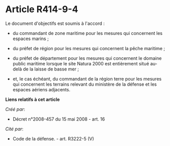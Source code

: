 # Article R414-9-4

Le document d'objectifs est soumis à l'accord : 

- du commandant de zone maritime pour les mesures qui concernent les espaces marins ; 

- du préfet de région pour les mesures qui concernent la pêche maritime ; 

- du préfet de département pour les mesures qui concernent le domaine public maritime lorsque le site Natura 2000 est
entièrement situé au-delà de la laisse de basse mer ; 

- et, le cas échéant, du commandant de la région terre pour les mesures qui concernent les terrains relevant du ministère de
la défense et les espaces aériens adjacents.

**Liens relatifs à cet article**

_Créé par_:

  - Décret n°2008-457 du 15 mai 2008 - art. 16

_Cité par_:

  - Code de la défense. - art. R3222-5 (V)
